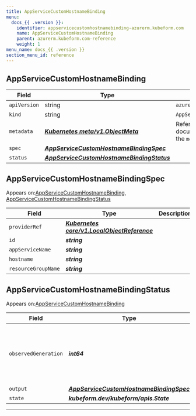 ```yaml
---
title: AppServiceCustomHostnameBinding
menu:
  docs_{{ .version }}:
    identifier: appservicecustomhostnamebinding-azurerm.kubeform.com
    name: AppServiceCustomHostnameBinding
    parent: azurerm.kubeform.com-reference
    weight: 1
menu_name: docs_{{ .version }}
section_menu_id: reference
---
```


## AppServiceCustomHostnameBinding
| Field | Type | Description |
| ------ | ----- | ----------- |
| `apiVersion` | string | `azurerm.kubeform.com/v1alpha1` |
|    `kind` | string | `AppServiceCustomHostnameBinding` |
| `metadata` | ***[Kubernetes meta/v1.ObjectMeta](https://kubernetes.io/docs/reference/generated/kubernetes-api/v1.13/#objectmeta-v1-meta)***|Refer to the Kubernetes API documentation for the fields of the `metadata` field.|
| `spec` | ***[AppServiceCustomHostnameBindingSpec](#AppServiceCustomHostnameBindingSpec)***||
| `status` | ***[AppServiceCustomHostnameBindingStatus](#AppServiceCustomHostnameBindingStatus)***||
## AppServiceCustomHostnameBindingSpec

Appears on:[AppServiceCustomHostnameBinding](#AppServiceCustomHostnameBinding), [AppServiceCustomHostnameBindingStatus](#AppServiceCustomHostnameBindingStatus)

| Field | Type | Description |
| ------ | ----- | ----------- |
| `providerRef` | ***[Kubernetes core/v1.LocalObjectReference](https://kubernetes.io/docs/reference/generated/kubernetes-api/v1.13/#localobjectreference-v1-core)***||
| `id` | ***string***||
| `appServiceName` | ***string***||
| `hostname` | ***string***||
| `resourceGroupName` | ***string***||
## AppServiceCustomHostnameBindingStatus

Appears on:[AppServiceCustomHostnameBinding](#AppServiceCustomHostnameBinding)

| Field | Type | Description |
| ------ | ----- | ----------- |
| `observedGeneration` | ***int64***| ***(Optional)*** Resource generation, which is updated on mutation by the API Server.|
| `output` | ***[AppServiceCustomHostnameBindingSpec](#AppServiceCustomHostnameBindingSpec)***| ***(Optional)*** |
| `state` | ***kubeform.dev/kubeform/apis.State***| ***(Optional)*** |
---
